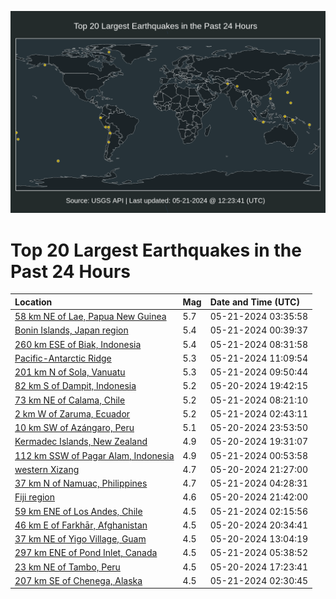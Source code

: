 ![Map](./map.png)

# Top 20 Largest Earthquakes in the Past 24 Hours

| Location | Mag | Date and Time (UTC) |
|:---|:---|:---|
| [58 km NE of Lae, Papua New Guinea](https://earthquake.usgs.gov/earthquakes/eventpage/us6000mzyf) | 5.7 | 05-21-2024 03:35:58 |
| [Bonin Islands, Japan region](https://earthquake.usgs.gov/earthquakes/eventpage/us6000mzxt) | 5.4 | 05-21-2024 00:39:37 |
| [260 km ESE of Biak, Indonesia](https://earthquake.usgs.gov/earthquakes/eventpage/us6000n004) | 5.4 | 05-21-2024 08:31:58 |
| [Pacific-Antarctic Ridge](https://earthquake.usgs.gov/earthquakes/eventpage/us6000n00r) | 5.3 | 05-21-2024 11:09:54 |
| [201 km N of Sola, Vanuatu](https://earthquake.usgs.gov/earthquakes/eventpage/us6000n00g) | 5.3 | 05-21-2024 09:50:44 |
| [82 km S of Dampit, Indonesia](https://earthquake.usgs.gov/earthquakes/eventpage/us6000mzw3) | 5.2 | 05-20-2024 19:42:15 |
| [73 km NE of Calama, Chile](https://earthquake.usgs.gov/earthquakes/eventpage/us6000n003) | 5.2 | 05-21-2024 08:21:10 |
| [2 km W of Zaruma, Ecuador](https://earthquake.usgs.gov/earthquakes/eventpage/us6000mzyb) | 5.2 | 05-21-2024 02:43:11 |
| [10 km SW of Azángaro, Peru](https://earthquake.usgs.gov/earthquakes/eventpage/us6000mzxl) | 5.1 | 05-20-2024 23:53:50 |
| [Kermadec Islands, New Zealand](https://earthquake.usgs.gov/earthquakes/eventpage/us6000mzvy) | 4.9 | 05-20-2024 19:31:07 |
| [112 km SSW of Pagar Alam, Indonesia](https://earthquake.usgs.gov/earthquakes/eventpage/us6000mzxx) | 4.9 | 05-21-2024 00:53:58 |
| [western Xizang](https://earthquake.usgs.gov/earthquakes/eventpage/us6000mzwy) | 4.7 | 05-20-2024 21:27:00 |
| [37 km N of Namuac, Philippines](https://earthquake.usgs.gov/earthquakes/eventpage/us6000mzz6) | 4.7 | 05-21-2024 04:28:31 |
| [Fiji region](https://earthquake.usgs.gov/earthquakes/eventpage/us6000mzx0) | 4.6 | 05-20-2024 21:42:00 |
| [59 km ENE of Los Andes, Chile](https://earthquake.usgs.gov/earthquakes/eventpage/us6000mzy6) | 4.5 | 05-21-2024 02:15:56 |
| [46 km E of Farkhār, Afghanistan](https://earthquake.usgs.gov/earthquakes/eventpage/us6000mzwk) | 4.5 | 05-20-2024 20:34:41 |
| [37 km NE of Yigo Village, Guam](https://earthquake.usgs.gov/earthquakes/eventpage/us6000mzt9) | 4.5 | 05-20-2024 13:04:19 |
| [297 km ENE of Pond Inlet, Canada](https://earthquake.usgs.gov/earthquakes/eventpage/us6000mzzj) | 4.5 | 05-21-2024 05:38:52 |
| [23 km NE of Tambo, Peru](https://earthquake.usgs.gov/earthquakes/eventpage/us6000mzv8) | 4.5 | 05-20-2024 17:23:41 |
| [207 km SE of Chenega, Alaska](https://earthquake.usgs.gov/earthquakes/eventpage/us6000mzy9) | 4.5 | 05-21-2024 02:30:45 |
